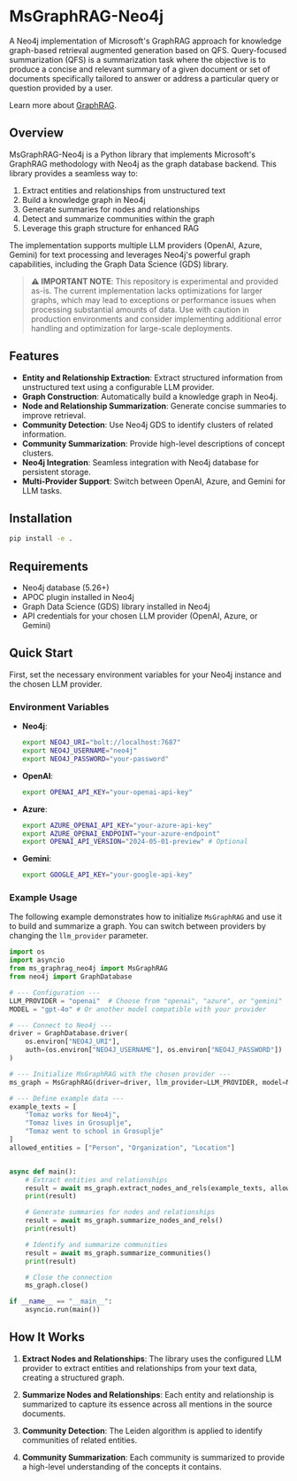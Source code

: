 # MsGraphRAG-Neo4j

A Neo4j implementation of Microsoft's GraphRAG approach for knowledge graph-based retrieval augmented generation based on QFS.
Query-focused summarization (QFS) is a summarization task where the objective is to produce a concise and relevant summary of a given document or set of documents specifically tailored to answer or address a particular query or question provided by a user.

Learn more about [GraphRAG](https://graphrag.com/).

## Overview

MsGraphRAG-Neo4j is a Python library that implements Microsoft's GraphRAG methodology with Neo4j as the graph database backend. This library provides a seamless way to:

1. Extract entities and relationships from unstructured text
2. Build a knowledge graph in Neo4j
3. Generate summaries for nodes and relationships
4. Detect and summarize communities within the graph
5. Leverage this graph structure for enhanced RAG

The implementation supports multiple LLM providers (OpenAI, Azure, Gemini) for text processing and leverages Neo4j's powerful graph capabilities, including the Graph Data Science (GDS) library.

> **⚠️ IMPORTANT NOTE**: This repository is experimental and provided as-is. The current implementation lacks optimizations for larger graphs, which may lead to exceptions or performance issues when processing substantial amounts of data. Use with caution in production environments and consider implementing additional error handling and optimization for large-scale deployments.


## Features

- **Entity and Relationship Extraction**: Extract structured information from unstructured text using a configurable LLM provider.
- **Graph Construction**: Automatically build a knowledge graph in Neo4j.
- **Node and Relationship Summarization**: Generate concise summaries to improve retrieval.
- **Community Detection**: Use Neo4j GDS to identify clusters of related information.
- **Community Summarization**: Provide high-level descriptions of concept clusters.
- **Neo4j Integration**: Seamless integration with Neo4j database for persistent storage.
- **Multi-Provider Support**: Switch between OpenAI, Azure, and Gemini for LLM tasks.

## Installation

```bash
pip install -e .
```

## Requirements

- Neo4j database (5.26+)
- APOC plugin installed in Neo4j
- Graph Data Science (GDS) library installed in Neo4j
- API credentials for your chosen LLM provider (OpenAI, Azure, or Gemini)

## Quick Start

First, set the necessary environment variables for your Neo4j instance and the chosen LLM provider.

### Environment Variables

- **Neo4j**:
  ```bash
  export NEO4J_URI="bolt://localhost:7687"
  export NEO4J_USERNAME="neo4j"
  export NEO4J_PASSWORD="your-password"
  ```

- **OpenAI**:
  ```bash
  export OPENAI_API_KEY="your-openai-api-key"
  ```

- **Azure**:
  ```bash
  export AZURE_OPENAI_API_KEY="your-azure-api-key"
  export AZURE_OPENAI_ENDPOINT="your-azure-endpoint"
  export OPENAI_API_VERSION="2024-05-01-preview" # Optional
  ```

- **Gemini**:
  ```bash
  export GOOGLE_API_KEY="your-google-api-key"
  ```

### Example Usage

The following example demonstrates how to initialize `MsGraphRAG` and use it to build and summarize a graph. You can switch between providers by changing the `llm_provider` parameter.

```python
import os
import asyncio
from ms_graphrag_neo4j import MsGraphRAG
from neo4j import GraphDatabase

# --- Configuration ---
LLM_PROVIDER = "openai"  # Choose from "openai", "azure", or "gemini"
MODEL = "gpt-4o" # Or another model compatible with your provider

# --- Connect to Neo4j ---
driver = GraphDatabase.driver(
    os.environ["NEO4J_URI"],
    auth=(os.environ["NEO4J_USERNAME"], os.environ["NEO4J_PASSWORD"])
)

# --- Initialize MsGraphRAG with the chosen provider ---
ms_graph = MsGraphRAG(driver=driver, llm_provider=LLM_PROVIDER, model=MODEL)

# --- Define example data ---
example_texts = [
    "Tomaz works for Neo4j",
    "Tomaz lives in Grosuplje",
    "Tomaz went to school in Grosuplje"
]
allowed_entities = ["Person", "Organization", "Location"]


async def main():
    # Extract entities and relationships
    result = await ms_graph.extract_nodes_and_rels(example_texts, allowed_entities)
    print(result)

    # Generate summaries for nodes and relationships
    result = await ms_graph.summarize_nodes_and_rels()
    print(result)

    # Identify and summarize communities
    result = await ms_graph.summarize_communities()
    print(result)

    # Close the connection
    ms_graph.close()

if __name__ == "__main__":
    asyncio.run(main())
```

## How It Works

1. **Extract Nodes and Relationships**: The library uses the configured LLM provider to extract entities and relationships from your text data, creating a structured graph.

2. **Summarize Nodes and Relationships**: Each entity and relationship is summarized to capture its essence across all mentions in the source documents.

3. **Community Detection**: The Leiden algorithm is applied to identify communities of related entities.

4. **Community Summarization**: Each community is summarized to provide a high-level understanding of the concepts it contains.
